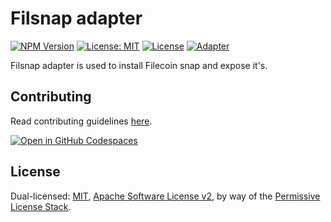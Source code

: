 # Filsnap adapter

[![NPM Version](https://img.shields.io/npm/v/filsnap-adapter.svg)](https://www.npmjs.com/package/filsnap-adapter)
[![License: MIT](https://img.shields.io/badge/License-MIT-yellow.svg)](https://opensource.org/licenses/MIT)
[![License](https://img.shields.io/badge/License-Apache%202.0-blue.svg)](https://opensource.org/licenses/Apache-2.0)
[![Adapter](https://github.com/filecoin-project/filsnap/actions/workflows/adapter.yml/badge.svg)](https://github.com/filecoin-project/filsnap/actions/workflows/adapter.yml)

Filsnap adapter is used to install Filecoin snap and expose it's.

## Contributing

Read contributing guidelines [here](../../.github/CONTRIBUTING.md).

[![Open in GitHub Codespaces](https://github.com/codespaces/badge.svg)](https://codespaces.new/filecoin-project/filsnap)

## License

Dual-licensed: [MIT](../../LICENSE-MIT), [Apache Software License v2](../../LICENSE-APACHE), by way of the
[Permissive License Stack](https://protocol.ai/blog/announcing-the-permissive-license-stack/).
